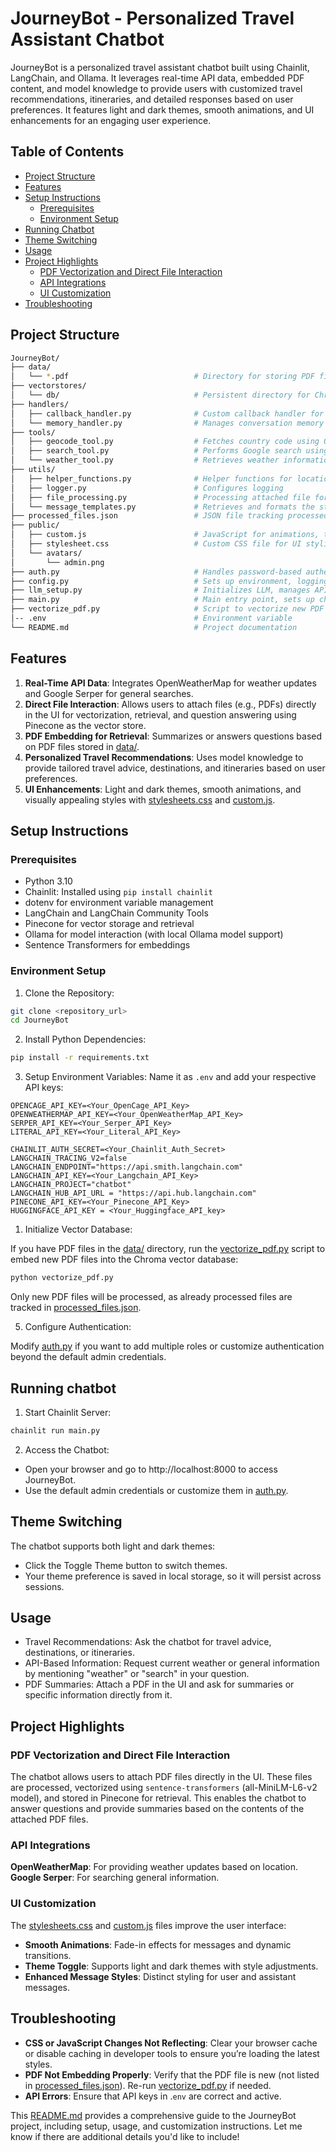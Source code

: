 # JourneyBot - Personalized Travel Assistant Chatbot

JourneyBot is a personalized travel assistant chatbot built using Chainlit, LangChain, and Ollama. It leverages real-time API data, embedded PDF content, and model knowledge to provide users with customized travel recommendations, itineraries, and detailed responses based on user preferences. It features light and dark themes, smooth animations, and UI enhancements for an engaging user experience.

## Table of Contents
- [Project Structure](#project-structure)
- [Features](#features)
- [Setup Instructions](#setup-instructions)
  - [Prerequisites](#prerequisites)
  - [Environment Setup](#environment-setup)
- [Running Chatbot](#running-chatbot)
- [Theme Switching](#theme-switching)
- [Usage](#usage)
- [Project Highlights](#project-highlights)
  - [PDF Vectorization and Direct File Interaction](#pdf-vectorization-and-direct-file-interaction)
  - [API Integrations](#api-integrations)
  - [UI Customization](#ui-customization)
- [Troubleshooting](#troubleshooting)


## Project Structure
```bash
JourneyBot/
├── data/
│   └── *.pdf                            # Directory for storing PDF files for embedding
├── vectorstores/
│   └── db/                              # Persistent directory for Chroma vector database
├── handlers/
│   ├── callback_handler.py              # Custom callback handler for LangChain
│   └── memory_handler.py                # Manages conversation memory handling
├── tools/
│   ├── geocode_tool.py                  # Fetches country code using OpenCage API
│   ├── search_tool.py                   # Performs Google search using Serper API
│   └── weather_tool.py                  # Retrieves weather information using OpenWeatherMap API
├── utils/
│   ├── helper_functions.py              # Helper functions for location parsing, etc.
│   ├── logger.py                        # Configures logging
│   ├── file_processing.py               # Processing attached file for embedding and interaction
│   └── message_templates.py             # Retrieves and formats the startup message
├── processed_files.json                 # JSON file tracking processed PDF files
├── public/
│   ├── custom.js                        # JavaScript for animations, theme toggle, and interactions
│   ├── stylesheet.css                   # Custom CSS file for UI styling (light and dark themes)
│   └── avatars/
│       └── admin.png
├── auth.py                              # Handles password-based authentication
├── config.py                            # Sets up environment, logging, and cache
├── llm_setup.py                         # Initializes LLM, manages API calls, and processes messages
├── main.py                              # Main entry point, sets up chatbot lifecycle
├── vectorize_pdf.py                     # Script to vectorize new PDF files in data/ and store in vectorstores/db/
│-- .env                                 # Environment variable 
└── README.md                            # Project documentation
```

## Features
1. **Real-Time API Data**: Integrates OpenWeatherMap for weather updates and Google Serper for general searches.
2. **Direct File Interaction**: Allows users to attach files (e.g., PDFs) directly in the UI for vectorization, retrieval, and question answering using Pinecone as the vector store.
3. **PDF Embedding for Retrieval**: Summarizes or answers questions based on PDF files stored in [data/](./data/).
4. **Personalized Travel Recommendations**: Uses model knowledge to provide tailored travel advice, destinations, and itineraries based on user preferences.
5. **UI Enhancements**: Light and dark themes, smooth animations, and visually appealing styles with [stylesheets.css](./public/stylesheets.css) and [custom.js](./public/custom.js).

## Setup Instructions
### Prerequisites
- Python 3.10
- Chainlit: Installed using `pip install chainlit`
- dotenv for environment variable management
- LangChain and LangChain Community Tools
- Pinecone for vector storage and retrieval
- Ollama for model interaction (with local Ollama model support)
- Sentence Transformers for embeddings

### Environment Setup
1. Clone the Repository:

```bash
git clone <repository_url>
cd JourneyBot
```

2. Install Python Dependencies:
```bash
pip install -r requirements.txt
```

3. Setup Environment Variables:
Name it as `.env` and add your respective API keys:

```plaintext
OPENCAGE_API_KEY=<Your_OpenCage_API_Key>
OPENWEATHERMAP_API_KEY=<Your_OpenWeatherMap_API_Key>
SERPER_API_KEY=<Your_Serper_API_Key>
LITERAL_API_KEY=<Your_Literal_API_Key>

CHAINLIT_AUTH_SECRET=<Your_Chainlit_Auth_Secret>
LANGCHAIN_TRACING_V2=false
LANGCHAIN_ENDPOINT="https://api.smith.langchain.com"
LANGCHAIN_API_KEY=<Your_Langchain_API_Key>
LANGCHAIN_PROJECT="chatbot"
LANGCHAIN_HUB_API_URL = "https://api.hub.langchain.com"
PINECONE_API_KEY=<Your_Pinecone_API_Key>
HUGGINGFACE_API_KEY = <Your_Huggingface_API_key>
```

1. Initialize Vector Database:

If you have PDF files in the [data/](./data/) directory, run the [vectorize_pdf.py](./vectorize_pdf.py) script to embed new PDF files into the Chroma vector database:

```bash
python vectorize_pdf.py
```
Only new PDF files will be processed, as already processed files are tracked in [processed_files.json](./processed_files.json).

5. Configure Authentication:

Modify [auth.py](./auth.py) if you want to add multiple roles or customize authentication beyond the default admin credentials.

## Running chatbot
1. Start Chainlit Server:
```bash
chainlit run main.py
```

2. Access the Chatbot:

- Open your browser and go to http://localhost:8000 to access JourneyBot.
- Use the default admin credentials or customize them in [auth.py](./auth.py).

## Theme Switching
The chatbot supports both light and dark themes:

- Click the Toggle Theme button to switch themes.
- Your theme preference is saved in local storage, so it will persist across sessions.
## Usage
- Travel Recommendations: Ask the chatbot for travel advice, destinations, or itineraries.
- API-Based Information: Request current weather or general information by mentioning "weather" or "search" in your question.
- PDF Summaries: Attach a PDF in the UI and ask for summaries or specific information directly from it.
## Project Highlights
### PDF Vectorization and Direct File Interaction
The chatbot allows users to attach PDF files directly in the UI. These files are processed, vectorized using `sentence-transformers` (all-MiniLM-L6-v2 model), and stored in Pinecone for retrieval. This enables the chatbot to answer questions and provide summaries based on the contents of the attached PDF files.

### API Integrations
**OpenWeatherMap**: For providing weather updates based on location.
**Google Serper**: For searching general information.
### UI Customization
The [stylesheets.css](./public/stylesheet.css) and [custom.js](./public/custom.js) files improve the user interface:

- **Smooth Animations**: Fade-in effects for messages and dynamic transitions.
- **Theme Toggle**: Supports light and dark themes with style adjustments.
- **Enhanced Message Styles**: Distinct styling for user and assistant messages.
## Troubleshooting
- **CSS or JavaScript Changes Not Reflecting**: Clear your browser cache or disable caching in developer tools to ensure you’re loading the latest styles.
- **PDF Not Embedding Properly**: Verify that the PDF file is new (not listed in [processed_files.json](./processed_files.json)). Re-run [vectorize_pdf.py](./vectorize_pdf.py) if needed.
- **API Errors**: Ensure that API keys in .`env` are correct and active.


This [README.md](./README.md) provides a comprehensive guide to the JourneyBot project, including setup, usage, and customization instructions. Let me know if there are additional details you'd like to include!